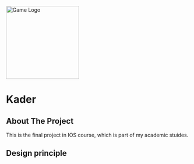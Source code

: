 <div>
      <img src="Logo/Logo.jfif" alt="Game Logo" height="200" >      
</div>

# Kader

## About The Project
This is the final project in IOS course, which is part of my academic stuides.

## Design principle 


